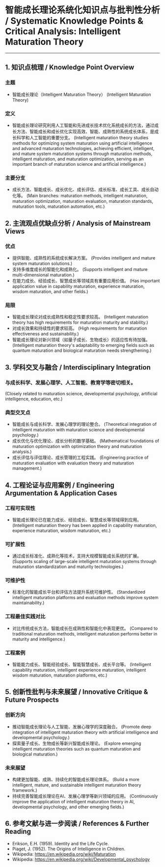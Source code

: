 # 智能成长理论系统化知识点与批判性分析 / Systematic Knowledge Points & Critical Analysis: Intelligent Maturation Theory

---

## 1. 知识点梳理 / Knowledge Point Overview

### 主题
- 智能成长理论（Intelligent Maturation Theory）
  (Intelligent Maturation Theory)

### 定义
- 智能成长理论研究利用人工智能和先进成长技术优化系统成长的方法，通过成长方法、智能成长和成长优化实现高效、智能、成熟性的系统成长体系，是成长科学和人工智能的重要分支。
  (Intelligent maturation theory studies methods for optimizing system maturation using artificial intelligence and advanced maturation technologies, achieving efficient, intelligent, and mature system maturation systems through maturation methods, intelligent maturation, and maturation optimization, serving as an important branch of maturation science and artificial intelligence.)

### 主要分支
- 成长方法、智能成长、成长优化、成长评估、成长标准、成长工具、成长自动化等。
  (Main branches: maturation methods, intelligent maturation, maturation optimization, maturation evaluation, maturation standards, maturation tools, maturation automation, etc.)

## 2. 主流观点优缺点分析 / Analysis of Mainstream Views

### 优点
- 提供智能、成熟性的系统成长解决方案。
  (Provides intelligent and mature system maturation solutions.)
- 支持多维度成长的智能化和成熟化。
  (Supports intelligent and mature multi-dimensional maturation.)
- 在能力成长、经验成长、智慧成长等领域具有重要应用价值。
  (Has important application value in capability maturation, experience maturation, wisdom maturation, and other fields.)

### 局限
- 智能成长理论对成长成熟性和稳定性要求较高。
  (Intelligent maturation theory has high requirements for maturation maturity and stability.)
- 对成长效果和持续性的要求较高。
  (High requirements for maturation effectiveness and sustainability.)
- 智能成长理论对新兴领域（如量子成长、生物成长）的适应性有待加强。
  (Intelligent maturation theory's adaptability to emerging fields such as quantum maturation and biological maturation needs strengthening.)

## 3. 学科交叉与融合 / Interdisciplinary Integration

### 与成长科学、发展心理学、人工智能、教育学等密切相关。
  (Closely related to maturation science, developmental psychology, artificial intelligence, education, etc.)

### 典型交叉点
- 智能成长与成长科学、发展心理学的理论整合。
  (Theoretical integration of intelligent maturation with maturation science and developmental psychology.)
- 成长优化与优化理论、成长分析的数学基础。
  (Mathematical foundations of maturation optimization with optimization theory and maturation analysis.)
- 成长评估与评估理论、成长管理的工程实践。
  (Engineering practice of maturation evaluation with evaluation theory and maturation management.)

## 4. 工程论证与应用案例 / Engineering Argumentation & Application Cases

### 工程可实现性
- 智能成长理论已在能力成长、经验成长、智慧成长等领域得到应用。
  (Intelligent maturation theory has been applied in capability maturation, experience maturation, wisdom maturation, etc.)

### 可扩展性
- 通过成长标准化、成熟化等技术，支持大规模智能成长系统的扩展。
  (Supports scaling of large-scale intelligent maturation systems through maturation standardization and maturity technologies.)

### 可维护性
- 标准化的智能成长平台和评估方法提升系统可维护性。
  (Standardized intelligent maturation platforms and evaluation methods improve system maintainability.)

### 工程最佳实践对比
- 对比传统成长方法，智能成长在成熟性和智能化中表现更优。
  (Compared to traditional maturation methods, intelligent maturation performs better in maturity and intelligence.)

### 工程案例
- 智能能力成长、智能经验成长、智能智慧成长、成长平台等。
  (Intelligent capability maturation, intelligent experience maturation, intelligent wisdom maturation, maturation platforms, etc.)

## 5. 创新性批判与未来展望 / Innovative Critique & Future Prospects

### 创新方向
- 推动智能成长理论与人工智能、发展心理学的深度融合。
  (Promote deep integration of intelligent maturation theory with artificial intelligence and developmental psychology.)
- 探索量子成长、生物成长等新兴智能成长理论。
  (Explore emerging intelligent maturation theories such as quantum maturation and biological maturation.)

### 未来展望
- 构建更加智能、成熟、持续化的智能成长理论体系。
  (Build a more intelligent, mature, and sustainable intelligent maturation theory framework.)
- 持续完善智能成长理论在AI、发展心理学等新兴领域的应用。
  (Continuously improve the application of intelligent maturation theory in AI, developmental psychology, and other emerging fields.)

## 6. 参考文献与进一步阅读 / References & Further Reading

- Erikson, E.H. (1959). Identity and the Life Cycle.
- Piaget, J. (1952). The Origins of Intelligence in Children.
- Wikipedia: <https://en.wikipedia.org/wiki/Maturation>
- Wikipedia: <https://en.wikipedia.org/wiki/Developmental_psychology> 
